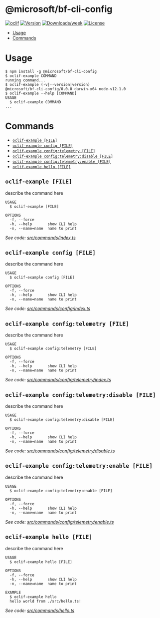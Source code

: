 @microsoft/bf-cli-config
========================



[![oclif](https://img.shields.io/badge/cli-oclif-brightgreen.svg)](https://oclif.io)
[![Version](https://img.shields.io/npm/v/@microsoft/bf-cli-config.svg)](https://npmjs.org/package/@microsoft/bf-cli-config)
[![Downloads/week](https://img.shields.io/npm/dw/@microsoft/bf-cli-config.svg)](https://npmjs.org/package/@microsoft/bf-cli-config)
[![License](https://img.shields.io/npm/l/@microsoft/bf-cli-config.svg)](https://github.com/munozemilio/bf-cli-config/blob/master/package.json)

<!-- toc -->
* [Usage](#usage)
* [Commands](#commands)
<!-- tocstop -->
# Usage
<!-- usage -->
```sh-session
$ npm install -g @microsoft/bf-cli-config
$ oclif-example COMMAND
running command...
$ oclif-example (-v|--version|version)
@microsoft/bf-cli-config/0.0.0 darwin-x64 node-v12.1.0
$ oclif-example --help [COMMAND]
USAGE
  $ oclif-example COMMAND
...
```
<!-- usagestop -->
# Commands
<!-- commands -->
* [`oclif-example [FILE]`](#oclif-example-file)
* [`oclif-example config [FILE]`](#oclif-example-config-file)
* [`oclif-example config:telemetry [FILE]`](#oclif-example-configtelemetry-file)
* [`oclif-example config:telemetry:disable [FILE]`](#oclif-example-configtelemetrydisable-file)
* [`oclif-example config:telemetry:enable [FILE]`](#oclif-example-configtelemetryenable-file)
* [`oclif-example hello [FILE]`](#oclif-example-hello-file)

## `oclif-example [FILE]`

describe the command here

```
USAGE
  $ oclif-example [FILE]

OPTIONS
  -f, --force
  -h, --help       show CLI help
  -n, --name=name  name to print
```

_See code: [src/commands/index.ts](https://github.com/munozemilio/bf-cli-config/blob/v0.0.0/src/commands/index.ts)_

## `oclif-example config [FILE]`

describe the command here

```
USAGE
  $ oclif-example config [FILE]

OPTIONS
  -f, --force
  -h, --help       show CLI help
  -n, --name=name  name to print
```

_See code: [src/commands/config/index.ts](https://github.com/munozemilio/bf-cli-config/blob/v0.0.0/src/commands/config/index.ts)_

## `oclif-example config:telemetry [FILE]`

describe the command here

```
USAGE
  $ oclif-example config:telemetry [FILE]

OPTIONS
  -f, --force
  -h, --help       show CLI help
  -n, --name=name  name to print
```

_See code: [src/commands/config/telemetry/index.ts](https://github.com/munozemilio/bf-cli-config/blob/v0.0.0/src/commands/config/telemetry/index.ts)_

## `oclif-example config:telemetry:disable [FILE]`

describe the command here

```
USAGE
  $ oclif-example config:telemetry:disable [FILE]

OPTIONS
  -f, --force
  -h, --help       show CLI help
  -n, --name=name  name to print
```

_See code: [src/commands/config/telemetry/disable.ts](https://github.com/munozemilio/bf-cli-config/blob/v0.0.0/src/commands/config/telemetry/disable.ts)_

## `oclif-example config:telemetry:enable [FILE]`

describe the command here

```
USAGE
  $ oclif-example config:telemetry:enable [FILE]

OPTIONS
  -f, --force
  -h, --help       show CLI help
  -n, --name=name  name to print
```

_See code: [src/commands/config/telemetry/enable.ts](https://github.com/munozemilio/bf-cli-config/blob/v0.0.0/src/commands/config/telemetry/enable.ts)_

## `oclif-example hello [FILE]`

describe the command here

```
USAGE
  $ oclif-example hello [FILE]

OPTIONS
  -f, --force
  -h, --help       show CLI help
  -n, --name=name  name to print

EXAMPLE
  $ oclif-example hello
  hello world from ./src/hello.ts!
```

_See code: [src/commands/hello.ts](https://github.com/munozemilio/bf-cli-config/blob/v0.0.0/src/commands/hello.ts)_
<!-- commandsstop -->
